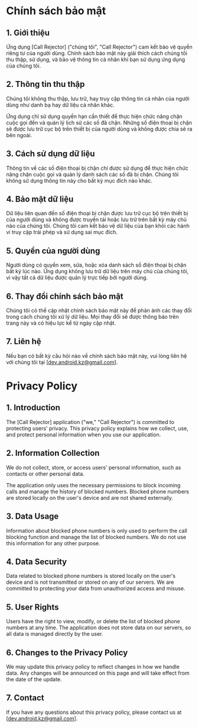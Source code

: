 # Chính sách bảo mật

## 1. Giới thiệu
Ứng dụng [Call Rejector] ("chúng tôi", "Call Rejector") cam kết bảo vệ quyền riêng tư của người dùng. Chính sách bảo mật này giải thích cách chúng tôi thu thập, sử dụng, và bảo vệ thông tin cá nhân khi bạn sử dụng ứng dụng của chúng tôi.

## 2. Thông tin thu thập
Chúng tôi không thu thập, lưu trữ, hay truy cập thông tin cá nhân của người dùng như danh bạ hay dữ liệu cá nhân khác. 

Ứng dụng chỉ sử dụng quyền hạn cần thiết để thực hiện chức năng chặn cuộc gọi đến và quản lý lịch sử các số đã chặn. Những số điện thoại bị chặn sẽ được lưu trữ cục bộ trên thiết bị của người dùng và không được chia sẻ ra bên ngoài.

## 3. Cách sử dụng dữ liệu
Thông tin về các số điện thoại bị chặn chỉ được sử dụng để thực hiện chức năng chặn cuộc gọi và quản lý danh sách các số đã bị chặn. Chúng tôi không sử dụng thông tin này cho bất kỳ mục đích nào khác.

## 4. Bảo mật dữ liệu
Dữ liệu liên quan đến số điện thoại bị chặn được lưu trữ cục bộ trên thiết bị của người dùng và không được truyền tải hoặc lưu trữ trên bất kỳ máy chủ nào của chúng tôi. Chúng tôi cam kết bảo vệ dữ liệu của bạn khỏi các hành vi truy cập trái phép và sử dụng sai mục đích.

## 5. Quyền của người dùng
Người dùng có quyền xem, sửa, hoặc xóa danh sách số điện thoại bị chặn bất kỳ lúc nào. Ứng dụng không lưu trữ dữ liệu trên máy chủ của chúng tôi, vì vậy tất cả dữ liệu được quản lý trực tiếp bởi người dùng.

## 6. Thay đổi chính sách bảo mật
Chúng tôi có thể cập nhật chính sách bảo mật này để phản ánh các thay đổi trong cách chúng tôi xử lý dữ liệu. Mọi thay đổi sẽ được thông báo trên trang này và có hiệu lực kể từ ngày cập nhật.

## 7. Liên hệ
Nếu bạn có bất kỳ câu hỏi nào về chính sách bảo mật này, vui lòng liên hệ với chúng tôi tại [dev.android.kz@gmail.com].

# Privacy Policy

## 1. Introduction
The [Call Rejector] application ("we," "Call Rejector") is committed to protecting users' privacy. This privacy policy explains how we collect, use, and protect personal information when you use our application.

## 2. Information Collection
We do not collect, store, or access users' personal information, such as contacts or other personal data.

The application only uses the necessary permissions to block incoming calls and manage the history of blocked numbers. Blocked phone numbers are stored locally on the user's device and are not shared externally.

## 3. Data Usage
Information about blocked phone numbers is only used to perform the call blocking function and manage the list of blocked numbers. We do not use this information for any other purpose.

## 4. Data Security
Data related to blocked phone numbers is stored locally on the user's device and is not transmitted or stored on any of our servers. We are committed to protecting your data from unauthorized access and misuse.

## 5. User Rights
Users have the right to view, modify, or delete the list of blocked phone numbers at any time. The application does not store data on our servers, so all data is managed directly by the user.

## 6. Changes to the Privacy Policy
We may update this privacy policy to reflect changes in how we handle data. Any changes will be announced on this page and will take effect from the date of the update.

## 7. Contact
If you have any questions about this privacy policy, please contact us at [dev.android.kz@gmail.com].
